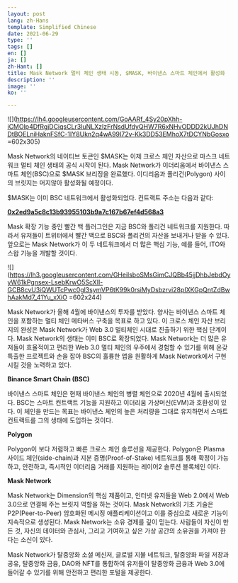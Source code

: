 ```yaml
---
layout: post
lang: zh-Hans
template: Simplified Chinese
date: 2021-06-29
type: ''
tags: []
en: []
ja: []
zh-Hant: []
title: Mask Network 멀티 체인 생태 시동, $MASK, 바이낸스 스마트 체인에서 활성화
description: ''
image: ''
ko: ''

---
```

![](https://lh4.googleusercontent.com/GoAARf_4Sy20pXhh-iCMOlp4DfRgjDCiqsCLr3IuNLXzIzFrNsdUfdyQHW7R6xNHvODDD2kUJhDNDtBOELniHaknFSfC-1IY8Ukn2q4wA99I72v-Kk3DD53EMhoX7tDCYNbGosxo =602x305)

Mask Network의 네이티브 토큰인 $MASK는 이제 크로스 체인 자산으로 마스크 네트워크 멀티 체인 생태의 공식 시작이 된다. Mask Network가 이더리움에서 바이낸스 스마트 체인(BSC)으로 $MASK 브리징을 완료했다. 이디리움과 폴리건(Polygon) 사이의 브릿지는 머지않아 활성화될 예정이다.

$MASK는 이미 BSC 네트워크에서 활성화되었다. 컨트랙트 주소는 다음과 같다:

[**0x2ed9a5c8c13b93955103b9a7c167b67ef4d568a3**](https://bscscan.com/token/0x2ed9a5c8c13b93955103b9a7c167b67ef4d568a3)

Mask 확장 기능 중인 빨간 백 플러그인은 지금 BSC와 폴리건 네트워크를 지원한다. 따라서 유저들이 트위터에서 빨간 백으로 BSC와 폴리건의 자산을 보내거나 받을 수 있다. 앞으로는 Mask Network가 이 두 네트워크에서 더 많은 핵심 기능, 예를 들어, ITO와 스왑 기능을 개발할 것이다.

![](https://lh3.googleusercontent.com/GHeilsboSMsGimCJQBb45jjDhbJebdOyyW61kPgnsex-LsebKrwO5ScXIl-GCB8cvU3iQWUTcPwc0gl3symVP6tK99k0rsiMyDsbzrvi28pIXKGpQntZdBwhAakMd7_41Yu_xXiO =602x244)

Mask Network가 올해 4월에 바이낸스의 투자를 받았다. 양사는 바이낸스 스마트 체인을 포함하는 멀티 체인 메타버스 구축을 목표로 하고 있다. 이 크로스 체인 자산 브리지의 완성은 Mask Network가 Web 3.0 멀티체인 시대로 진출하기 위한 핵심 단계이다. Mask Network의 생태는 이미 BSC로 확장되었다. Mask Network는 더 많은 유저들이 효율적이고 편리한 Web 3.0 멀티 체인의 우주에서 경험할 수 있기를 위해 온갖 특출한 프로젝트와 손을 잡아 BSC의 훌륭한 앱을 원활하게 Mask Network에서 구현시킬 것을 노력하고 있다.

**Binance Smart Chain (BSC)**

바이낸스 스마트 체인은 현재 바이낸스 체인의 병렬 체인으로 2020년 4월에 출시되었다. BSC는 스마트 컨트랙트 기능을 지원하고 이더리움 가상머신(EVM)과 호환성이 있다. 이 체인을 만드는 목표는 바이낸스 체인의 높은 처리량을 그대로 유지하면서 스마트 컨트랙트를 그의 생태에 도입하는 것이다.

**Polygon**

Polygon이 보다 저렴하고 빠른 크로스 체인 솔루션을 제공한다. Polygon은 Plasma 사이드 체인(side-chain)과 지분 증명(Proof-of-Stake) 네트워크를 통해 확정이 가능하고, 안전하고, 즉시적인 이더리움 거래를 지원하는 레이어2 솔루션 블록체인 이다.

**Mask Network**

Mask Network는 Dimension의 핵심 제품이고, 인터넷 유저들을 Web 2.0에서 Web 3.0으로 연결해 주는 브릿지 역할을 하는 것이다. Mask Network의 기초 기술은 P2P(Peer-to-Peer) 암호화된 메시징 애플리케이션이고 이를 중심으로 새로운 기능이 지속적으로 생성된다. Mask Network는 소유 경제를 깊이 믿는다. 사람들이 자신이 만든 것, 자신의 데이터와 관심사, 그리고 기여하고 싶은 가상 공간의 소유권을 가져야 한다는 소신이 있다.

Mask Network가 탈중앙화 소셜 메신저, 글로벌 지불 네트워크, 탈중앙화 파일 저장과 공유, 탈중앙화 금융, DAO와 NFT를 통합하여 유저들이 탈중앙화 금융과 Web 3.0에 들어갈 수 있기를 위해 안전하고 편리한 포털을 제공한다.